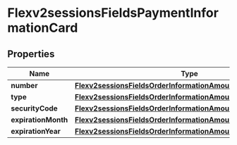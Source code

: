 
# Flexv2sessionsFieldsPaymentInformationCard

## Properties
Name | Type | Description | Notes
------------ | ------------- | ------------- | -------------
**number** | [**Flexv2sessionsFieldsOrderInformationAmountDetailsTotalAmount**](Flexv2sessionsFieldsOrderInformationAmountDetailsTotalAmount.md) |  |  [optional]
**type** | [**Flexv2sessionsFieldsOrderInformationAmountDetailsTotalAmount**](Flexv2sessionsFieldsOrderInformationAmountDetailsTotalAmount.md) |  |  [optional]
**securityCode** | [**Flexv2sessionsFieldsOrderInformationAmountDetailsTotalAmount**](Flexv2sessionsFieldsOrderInformationAmountDetailsTotalAmount.md) |  |  [optional]
**expirationMonth** | [**Flexv2sessionsFieldsOrderInformationAmountDetailsTotalAmount**](Flexv2sessionsFieldsOrderInformationAmountDetailsTotalAmount.md) |  |  [optional]
**expirationYear** | [**Flexv2sessionsFieldsOrderInformationAmountDetailsTotalAmount**](Flexv2sessionsFieldsOrderInformationAmountDetailsTotalAmount.md) |  |  [optional]



